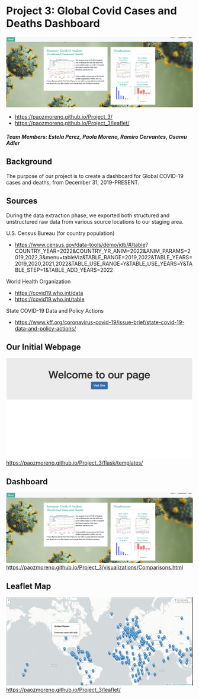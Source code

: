 # Project 3: Global Covid Cases and Deaths Dashboard
![alt text](readmeimages/dashboard.png)
* https://paozmoreno.github.io/Project_3/
* https://paozmoreno.github.io/Project_3/leaflet/


##### Team Members: Estela Perez, Paola Moreno, Ramiro Cervantes, Osamu Adler

##


## Background
The purpose of our project is to create a dashboard for Global COVID-19 cases and deaths, from December 31, 2019-PRESENT.


## Sources
During the data extraction phase, we exported both structured and unstructured raw data from various source locations to our staging area. 

U.S. Census Bureau (for country population)
* https://www.census.gov/data-tools/demo/idb/#/table?        COUNTRY_YEAR=2022&COUNTRY_YR_ANIM=2022&ANIM_PARAMS=2019,2022,3&menu=tableViz&TABLE_RANGE=2019,2022&TABLE_YEARS=2019,2020,2021,2022&TABLE_USE_RANGE=Y&TABLE_USE_YEARS=Y&TABLE_STEP=1&TABLE_ADD_YEARS=2022

World Health Organization 
* https://covid19.who.int/data
* https://covid19.who.int/table

State COVID-19 Data and Policy Actions
* https://www.kff.org/coronavirus-covid-19/issue-brief/state-covid-19-data-and-policy-actions/




## Our Initial Webpage

![alt text](readmeimages/initialpage.png)
https://paozmoreno.github.io/Project_3/flask/templates/

## Dashboard

![alt text](readmeimages/dashboard.png)
https://paozmoreno.github.io/Project_3/visualizations/Comparisons.html

## Leaflet Map

![alt text](readmeimages/map.png)
https://paozmoreno.github.io/Project_3/leaflet/

